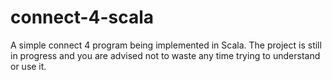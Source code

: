 connect-4-scala
===============

A simple connect 4 program being implemented in Scala.
The project is still in progress and you are advised not to waste any time trying to understand or use it.
